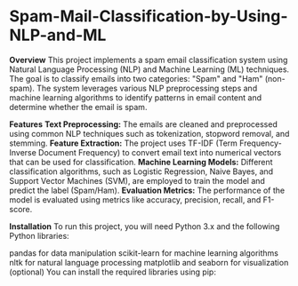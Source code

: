 # Spam-Mail-Classification-by-Using-NLP-and-ML
**Overview**
This project implements a spam email classification system using Natural Language Processing (NLP) and Machine Learning (ML) techniques. The goal is to classify emails into two categories: "Spam" and "Ham" (non-spam). The system leverages various NLP preprocessing steps and machine learning algorithms to identify patterns in email content and determine whether the email is spam.

**Features**
**Text Preprocessing:** The emails are cleaned and preprocessed using common NLP techniques such as tokenization, stopword removal, and stemming.
**Feature Extraction:** The project uses TF-IDF (Term Frequency-Inverse Document Frequency) to convert email text into numerical vectors that can be used for classification.
**Machine Learning Models:** Different classification algorithms, such as Logistic Regression, Naive Bayes, and Support Vector Machines (SVM), are employed to train the model and predict the label (Spam/Ham).
**Evaluation Metrics:** The performance of the model is evaluated using metrics like accuracy, precision, recall, and F1-score.

**Installation**
To run this project, you will need Python 3.x and the following Python libraries:

pandas for data manipulation
scikit-learn for machine learning algorithms
nltk for natural language processing
matplotlib and seaborn for visualization (optional)
You can install the required libraries using pip:
 
